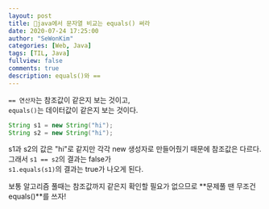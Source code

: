 ```yaml
---
layout: post
title: 👀java에서 문자열 비교는 equals() 써라
date: 2020-07-24 17:25:00
author: "SeWonKim"
categories: [Web, Java]
tags: [TIL, Java]
fullview: false
comments: true
description: equals()와 ==
---
```


`== 연산자`는 참조값이 같은지 보는 것이고,  
`equals()`는 데이터값이 같은지 보는 것이다.

```java
String s1 = new String("hi");
String s2 = new String("hi");
```

s1과 s2의 값은 "hi"로 같지만 각각 new 생성자로 만들어줬기 때문에 참조값은 다르다.  
그래서 `s1 == s2`의 결과는 false가  
`s1.equals(s1)`의 결과는 true가 나오게 된다.

보통 알고리즘 풀때는 참조값까지 같은지 확인할 필요가 없으므로 **문제풀 땐 무조건 equals()**를 쓰자!
